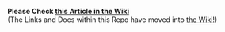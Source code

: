 **Please Check [this Article in the Wiki](../../../wiki/Receive-via-Files-using-a-QT-Wallet)**<br>(The Links and Docs within this Repo have moved into [the Wiki!](../../../wiki))